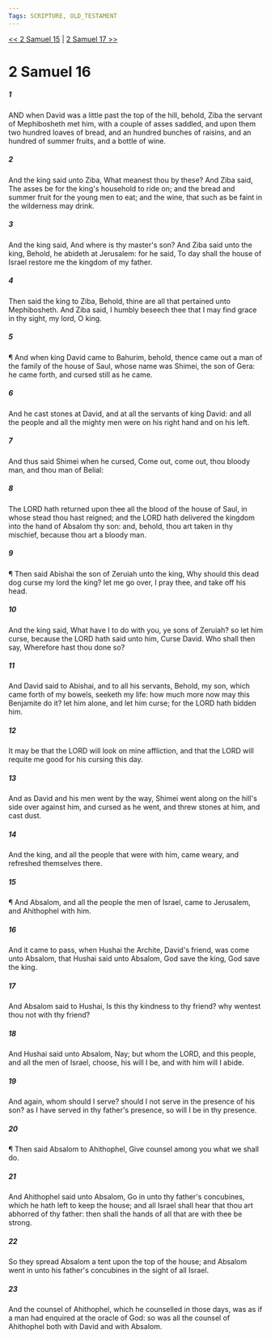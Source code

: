 ```yaml
---
Tags: SCRIPTURE, OLD_TESTAMENT
---
```


[<< 2 Samuel 15](OLD_TESTAMENT/10_2_Samuel/2_Samuel_15.md) | [2 Samuel 17 >>](OLD_TESTAMENT/10_2_Samuel/2_Samuel_17.md)

# 2 Samuel 16

##### 1
 AND when David was a little past the top of the hill, behold, Ziba the servant of Mephibosheth met him, with a couple of asses saddled, and upon them two hundred loaves of bread, and an hundred bunches of raisins, and an hundred of summer fruits, and a bottle of wine.
##### 2
 And the king said unto Ziba, What meanest thou by these?  And Ziba said, The asses be for the king's household to ride on; and the bread and summer fruit for the young men to eat; and the wine, that such as be faint in the wilderness may drink.
##### 3
 And the king said, And where is thy master's son?  And Ziba said unto the king, Behold, he abideth at Jerusalem: for he said, To day shall the house of Israel restore me the kingdom of my father.
##### 4
 Then said the king to Ziba, Behold, thine are all that pertained unto Mephibosheth.  And Ziba said, I humbly beseech thee that I may find grace in thy sight, my lord, O king.
##### 5
 ¶ And when king David came to Bahurim, behold, thence came out a man of the family of the house of Saul, whose name was Shimei, the son of Gera: he came forth, and cursed still as he came.
##### 6
 And he cast stones at David, and at all the servants of king David: and all the people and all the mighty men were on his right hand and on his left.
##### 7
 And thus said Shimei when he cursed, Come out, come out, thou bloody man, and thou man of Belial:
##### 8
 The LORD hath returned upon thee all the blood of the house of Saul, in whose stead thou hast reigned; and the LORD hath delivered the kingdom into the hand of Absalom thy son: and, behold, thou art taken in thy mischief, because thou art a bloody man.
##### 9
 ¶ Then said Abishai the son of Zeruiah unto the king, Why should this dead dog curse my lord the king?  let me go over, I pray thee, and take off his head.
##### 10
 And the king said, What have I to do with you, ye sons of Zeruiah?  so let him curse, because the LORD hath said unto him, Curse David.  Who shall then say, Wherefore hast thou done so?
##### 11
 And David said to Abishai, and to all his servants, Behold, my son, which came forth of my bowels, seeketh my life: how much more now may this Benjamite do it?  let him alone, and let him curse; for the LORD hath bidden him.
##### 12
 It may be that the LORD will look on mine affliction, and that the LORD will requite me good for his cursing this day.
##### 13
 And as David and his men went by the way, Shimei went along on the hill's side over against him, and cursed as he went, and threw stones at him, and cast dust.
##### 14
 And the king, and all the people that were with him, came weary, and refreshed themselves there.
##### 15
 ¶ And Absalom, and all the people the men of Israel, came to Jerusalem, and Ahithophel with him.
##### 16
 And it came to pass, when Hushai the Archite, David's friend, was come unto Absalom, that Hushai said unto Absalom, God save the king, God save the king.
##### 17
 And Absalom said to Hushai, Is this thy kindness to thy friend?  why wentest thou not with thy friend?
##### 18
 And Hushai said unto Absalom, Nay; but whom the LORD, and this people, and all the men of Israel, choose, his will I be, and with him will I abide.
##### 19
 And again, whom should I serve?  should I not serve in the presence of his son?  as I have served in thy father's presence, so will I be in thy presence.
##### 20
 ¶ Then said Absalom to Ahithophel, Give counsel among you what we shall do.
##### 21
 And Ahithophel said unto Absalom, Go in unto thy father's concubines, which he hath left to keep the house; and all Israel shall hear that thou art abhorred of thy father: then shall the hands of all that are with thee be strong.
##### 22
 So they spread Absalom a tent upon the top of the house; and Absalom went in unto his father's concubines in the sight of all Israel.
##### 23
 And the counsel of Ahithophel, which he counselled in those days, was as if a man had enquired at the oracle of God: so was all the counsel of Ahithophel both with David and with Absalom.
